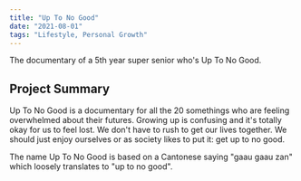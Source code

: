 ```yaml
---
title: "Up To No Good"
date: "2021-08-01"
tags: "Lifestyle, Personal Growth"
---
```

The documentary of a 5th year super senior who's Up To No Good.


## Project Summary
Up To No Good is a documentary for all the 20 somethings who are feeling overwhelmed about their futures. Growing up is confusing and it's totally okay for us to feel lost. We don't have to rush to get our lives together. We should just enjoy ourselves or as society likes to put it: get up to no good.

The name Up To No Good is based on a Cantonese saying "gaau gaau zan" which loosely translates to "up to no good".